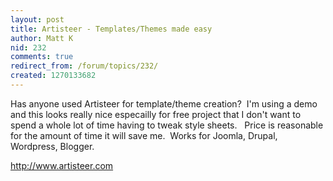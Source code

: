 ```yaml
---
layout: post
title: Artisteer - Templates/Themes made easy
author: Matt K
nid: 232
comments: true
redirect_from: /forum/topics/232/
created: 1270133682
---
```

<p>
	Has anyone used Artisteer for template/theme creation?&nbsp; I&#39;m using a demo and this looks really nice especailly for free project that I don&#39;t want to spend a whole lot of time having to tweak style sheets.&nbsp;&nbsp; Price is reasonable for the amount of time it will save me.&nbsp; Works for Joomla, Drupal, Wordpress, Blogger.&nbsp;</p>
<p>
	<a href="http://www.artisteer.com">http://www.artisteer.com<br />
	</a></p>
